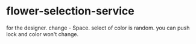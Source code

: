 # flower-selection-service
for the designer.
change - Space.
select of color is random.
you can push lock and color won't change.
